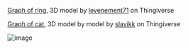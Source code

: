 [Graph of ring](https://www.desmos.com/3d/42536e84d1), 3D model by [levenement71](https://www.thingiverse.com/thing:711970) on Thingiverse

[Graph of cat](), 3D model by model by [slavikk](https://www.thingiverse.com/thing:908621) on Thingiverse 

![image](https://github.com/WagyuDEV/desmos3d/assets/43814809/1814c7d5-2990-4aba-aa1e-325da1fd3d4d)
